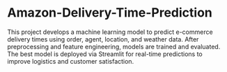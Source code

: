 # Amazon-Delivery-Time-Prediction
This project develops a machine learning model to predict e-commerce delivery times using order, agent, location, and weather data. After preprocessing and feature engineering, models are trained and evaluated. The best model is deployed via Streamlit for real-time predictions to improve logistics and customer satisfaction.
